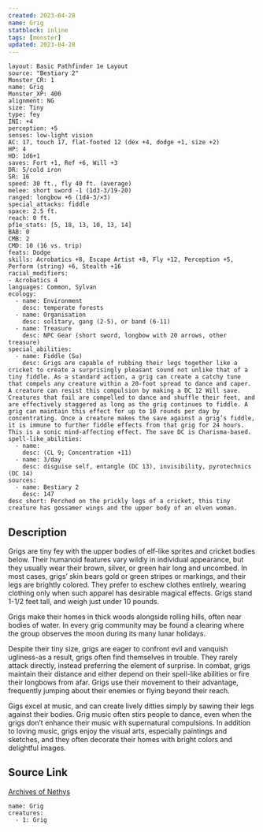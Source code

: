 ```yaml
---
created: 2023-04-28
name: Grig
statblock: inline
tags: [monster]
updated: 2023-04-28
---
```

```statblock
layout: Basic Pathfinder 1e Layout
source: "Bestiary 2"
Monster_CR: 1
name: Grig
Monster_XP: 400
alignment: NG
size: Tiny
type: fey
INI: +4
perception: +5
senses: low-light vision
AC: 17, touch 17, flat-footed 12 (dex +4, dodge +1, size +2)
HP: 4
HD: 1d6+1
saves: Fort +1, Ref +6, Will +3
DR: 5/cold iron
SR: 16
speed: 30 ft., fly 40 ft. (average)
melee: short sword -1 (1d3-3/19-20)
ranged: longbow +6 (1d4-3/×3)
special_attacks: fiddle
space: 2.5 ft.
reach: 0 ft.
pf1e_stats: [5, 18, 13, 10, 13, 14]
BAB: 0
CMB: 2
CMD: 10 (16 vs. trip)
feats: Dodge
skills: Acrobatics +8, Escape Artist +8, Fly +12, Perception +5, Perform (string) +6, Stealth +16
racial_modifiers:
- Acrobatics 4
languages: Common, Sylvan
ecology:
  - name: Environment
    desc: temperate forests
  - name: Organisation
    desc: solitary, gang (2-5), or band (6-11)
  - name: Treasure
    desc: NPC Gear (short sword, longbow with 20 arrows, other treasure)
special_abilities:
  - name: Fiddle (Su)
    desc: Grigs are capable of rubbing their legs together like a cricket to create a surprisingly pleasant sound not unlike that of a tiny fiddle. As a standard action, a grig can create a catchy tune that compels any creature within a 20-foot spread to dance and caper. A creature can resist this compulsion by making a DC 12 Will save. Creatures that fail are compelled to dance and shuffle their feet, and are effectively staggered as long as the grig continues to fiddle. A grig can maintain this effect for up to 10 rounds per day by concentrating. Once a creature makes the save against a grig’s fiddle, it is immune to further fiddle effects from that grig for 24 hours. This is a sonic mind-affecting effect. The save DC is Charisma-based.
spell-like_abilities:
  - name:
    desc: (CL 9; Concentration +11)
  - name: 3/day
    desc: disguise self, entangle (DC 13), invisibility, pyrotechnics (DC 14)
sources:
  - name: Bestiary 2
    desc: 147
desc_short: Perched on the prickly legs of a cricket, this tiny creature has gossamer wings and the upper body of an elven woman.
```
## Description
Grigs are tiny fey with the upper bodies of elf-like sprites and cricket bodies below. Their humanoid features vary wildly in individual appearance, but they usually wear their brown, silver, or green hair long and uncombed. In most cases, grigs’ skin bears gold or green stripes or markings, and their legs are brightly colored. They prefer to eschew clothes entirely, wearing clothing only when such apparel has desirable magical effects. Grigs stand 1-1/2 feet tall, and weigh just under 10 pounds.

Grigs make their homes in thick woods alongside rolling hills, often near bodies of water. In every grig community may be found a clearing where the group observes the moon during its many lunar holidays.

Despite their tiny size, grigs are eager to confront evil and vanquish ugliness-as a result, grigs often find themselves in trouble. They rarely attack directly, instead preferring the element of surprise. In combat, grigs maintain their distance and either depend on their spell-like abilities or fire their longbows from afar. Grigs use their movement to their advantage, frequently jumping about their enemies or flying beyond their reach.

Gigs excel at music, and can create lively ditties simply by sawing their legs against their bodies. Grig music often stirs people to dance, even when the grigs don’t enhance their music with supernatural compulsions. In addition to loving music, grigs enjoy the visual arts, especially paintings and sketches, and they often decorate their homes with bright colors and delightful images.
## Source Link
[Archives of Nethys](https://aonprd.com/MonsterDisplay.aspx?ItemName=Grig)
```encounter-table
name: Grig
creatures:
  - 1: Grig
```
